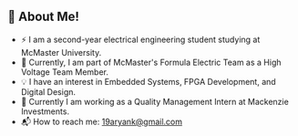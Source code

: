 ## 👋 About Me!

- ⚡ I am a second-year electrical engineering student studying at McMaster University.
- 🚗 Currently, I am part of McMaster's Formula Electric Team as a High Voltage Team Member.
- 💡 I have an interest in Embedded Systems, FPGA Development, and Digital Design.
- 👔 Currently I am working as a Quality Management Intern at Mackenzie Investments.
- 📬 How to reach me: [19aryank@gmail.com](mailto:19aryank@gmail.com)
  
